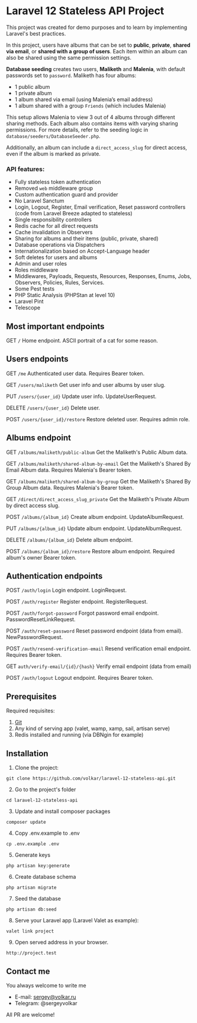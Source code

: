 # Laravel 12 Stateless API Project

This project was created for demo purposes and to learn by implementing Laravel's best practices.

In this project, users have albums that can be set to **public**, **private**, **shared via email**, or **shared with a group of users**. Each item within an album can also be shared using the same permission settings.

**Database seeding** creates two users, **Maliketh** and **Malenia**, with default passwords set to `password`. Maliketh has four albums:

-   1 public album
-   1 private album
-   1 album shared via email (using Malenia’s email address)
-   1 album shared with a group `Friends` (which includes Malenia)

This setup allows Malenia to view 3 out of 4 albums through different sharing methods. Each album also contains items with varying sharing permissions. For more details, refer to the seeding logic in `database/seeders/DatabaseSeeder.php`.

Additionally, an album can include a `direct_access_slug` for direct access, even if the album is marked as private.

### API features:

-   Fully stateless token authentication
-   Removed `web` middleware group
-   Custom authentication guard and provider
-   No Laravel Sanctum
-   Login, Logout, Register, Email verification, Reset password controllers (code from Laravel Breeze adapted to stateless)
-   Single responsibility controllers
-   Redis cache for all direct requests
-   Cache invalidation in Observers
-   Sharing for albums and their items (public, private, shared)
-   Database operations via Dispatchers
-   Internationalization based on Accept-Language header
-   Soft deletes for users and albums
-   Admin and user roles
-   Roles middleware
-   Middlewares, Payloads, Requests, Resources, Responses, Enums, Jobs, Observers, Policies, Rules, Services.
-   Some Pest tests
-   PHP Static Analysis (PHPStan at level 10)
-   Laravel Pint
-   Telescope

## Most important endpoints

GET `/`
Home endpoint. ASCII portrait of a cat for some reason.

## Users endpoints

GET `/me`
Authenticated user data. Requires Bearer token.

GET `/users/maliketh`
Get user info and user albums by user slug.

PUT `/users/{user_id}`
Update user info. UpdateUserRequest.

DELETE `/users/{user_id}`
Delete user.

POST `/users/{user_id}/restore`
Restore deleted user. Requires admin role.

## Albums endpoint

GET `/albums/maliketh/public-album`
Get the Maliketh's Public Album data.

GET `/albums/maliketh/shared-album-by-email`
Get the Maliketh's Shared By Email Album data. Requires Malenia's Bearer token.

GET `/albums/maliketh/shared-album-by-group`
Get the Maliketh's Shared By Group Album data. Requires Malenia's Bearer token.

GET `/direct/direct_access_slug_private`
Get the Maliketh's Private Album by direct access slug.

POST `/albums/{album_id}`
Create album endpoint. UpdateAlbumRequest.

PUT `/albums/{album_id}`
Update album endpoint. UpdateAlbumRequest.

DELETE `/albums/{album_id}`
Delete album endpoint.

POST `/albums/{album_id}/restore`
Restore album endpoint. Required album's owner Bearer token.

## Authentication endpoints

POST `/auth/login`
Login endpoint. LoginRequest.

POST `/auth/register`
Register endpoint. RegisterRequest.

POST `/auth/forgot-password`
Forgot password email endpoint. PasswordResetLinkRequest.

POST `/auth/reset-password`
Reset password endpoint (data from email). NewPasswordRequest.

POST `/auth/resend-verification-email`
Resend verification email endpoint. Requires Bearer token.

GET `auth/verify-email/{id}/{hash}`
Verify email endpoint (data from email)

POST `/auth/logout`
Logout endpoint. Requires Bearer token.

## Prerequisites

Required requisites:

1. [Git](https://git-scm.com/book/en/Getting-Started-Installing-Git)
2. Any kind of serving app (valet, wamp, xamp, sail, artisan serve)
3. Redis installed and running (via DBNgin for example)

## Installation

1. Clone the project:

```
git clone https://github.com/volkar/laravel-12-stateless-api.git
```

2. Go to the project's folder

```
cd laravel-12-stateless-api
```

3. Update and install composer packages

```
composer update
```

4. Copy .env.example to .env

```
cp .env.example .env
```

5. Generate keys

```
php artisan key:generate
```

6. Create database schema

```
php artisan migrate
```

7. Seed the database

```
php artisan db:seed
```

8. Serve your Laravel app (Laravel Valet as example):

```
valet link project
```

9. Open served address in your browser.

```
http://project.test
```

## Contact me

You always welcome to write me

-   E-mail: sergey@volkar.ru
-   Telegram: @sergeyvolkar

All PR are welcome!
